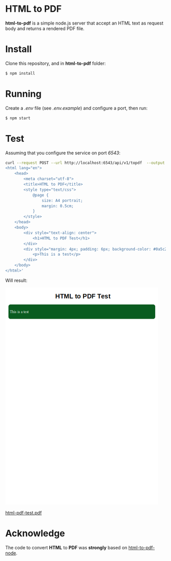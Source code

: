 # HTML to PDF

**html-to-pdf** is a simple node.js server that accept an HTML text as request body and returns a rendered PDF file.

# Install

Clone this repository, and in **html-to-pdf** folder:
```bash
$ npm install
```

# Running

Create a *.env* file (see *.env.example*) and configure a port, then run:

```bash
$ npm start
```

# Test

Assuming that you configure the service on port *6543*:
```bash
curl --request POST --url http://localhost:6543/api/v1/topdf  --output html-pdf-test.pdf --header 'Content-Type: text/html' --data '<!DOCTYPE html>
<html lang="en">
    <head>
        <meta charset="utf-8">
        <title>HTML to PDF</title>
        <style type="text/css">
            @page {
                size: A4 portrait;
                margin: 0.5cm;
            }
        </style>
    </head>
    <body>
        <div style="text-align: center">
            <h1>HTML to PDF Test</h1>
        </div>
        <div style="margin: 4px; padding: 6px; background-color: #0a5c20; color: white; border-radius: 10px; font-size: 14pt;">
            <p>This is a test</p>
        </div>
    </body>
</html>'
```
Will result:

![Results](html-pdf-test.png)

[html-pdf-test.pdf](html-pdf-test.pdf)

# Acknowledge

The code to convert **HTML** to **PDF** was **strongly** based on [html-to-pdf-node](https://github.com/mrafiqk/html-pdf-node).